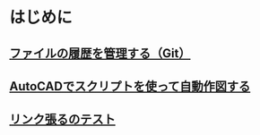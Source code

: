 ﻿# はじめに

## [ファイルの履歴を管理する（Git）](git.md)

## [AutoCADでスクリプトを使って自動作図する](autocad_script.md)

## [リンク張るのテスト](TEST1.md)
